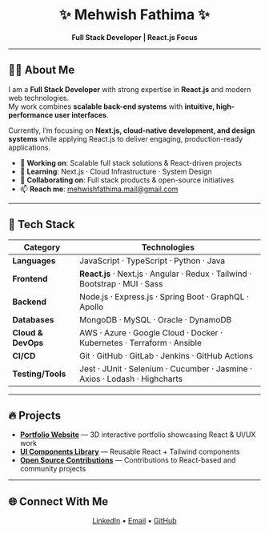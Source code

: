 <h1 align="center">✨ Mehwish Fathima ✨</h1>
<p align="center">
  <b>Full Stack Developer | React.js Focus</b><br/>
</p>

---

## 👩‍💻 About Me  

I am a **Full Stack Developer** with strong expertise in **React.js** and modern web technologies.  
My work combines **scalable back-end systems** with **intuitive, high-performance user interfaces**.  

Currently, I’m focusing on **Next.js, cloud-native development, and design systems** while applying React.js to deliver engaging, production-ready applications.  

- 🔭 **Working on**: Scalable full stack solutions & React-driven projects  
- 🌱 **Learning**: Next.js · Cloud Infrastructure · System Design  
- 🤝 **Collaborating on**: Full stack products & open-source initiatives  
- 📫 **Reach me**: [mehwishfathima.mail@gmail.com](mailto:mehwishfathima.mail@gmail.com)  

---

## 🚀 Tech Stack  

| **Category**     | **Technologies** |
|------------------|------------------|
| **Languages**    | JavaScript · TypeScript · Python · Java |
| **Frontend**     | **React.js** · Next.js · Angular · Redux · Tailwind · Bootstrap · MUI · Sass |
| **Backend**      | Node.js · Express.js · Spring Boot · GraphQL · Apollo |
| **Databases**    | MongoDB · MySQL · Oracle · DynamoDB |
| **Cloud & DevOps** | AWS · Azure · Google Cloud · Docker · Kubernetes · Terraform · Ansible |
| **CI/CD**        | Git · GitHub · GitLab · Jenkins · GitHub Actions |
| **Testing/Tools**| Jest · JUnit · Selenium · Cucumber · Jasmine · Axios · Lodash · Highcharts |

---

## 🔥 Projects  

- **[Portfolio Website](https://mehwish-11.github.io/3D-Animation/)** — 3D interactive portfolio showcasing React & UI/UX work  
- **[UI Components Library](https://gaming-project-iota.vercel.app/)** — Reusable React + Tailwind components  
- **[Open Source Contributions](https://mehwish-11.github.io/Anime-portfolio-ui/)** — Contributions to React-based and community projects  

---

## 🌐 Connect With Me  

<p align="center">
  <a href="https://linkedin.com/in/mehwishfathima11">LinkedIn</a> •
  <a href="mailto:mehwishfathima.mail@gmail.com">Email</a> •
  <a href="https://github.com/mehwish-11">GitHub</a>
</p>